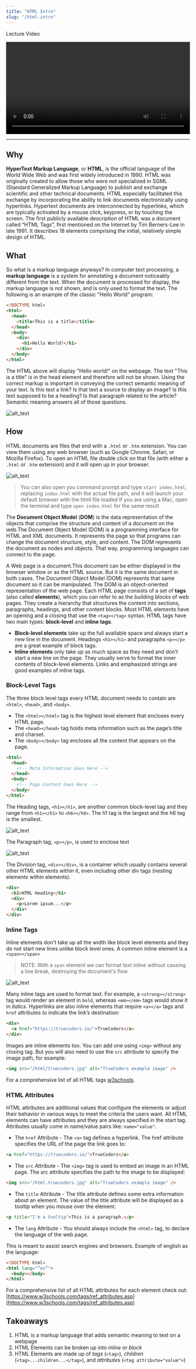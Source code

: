 ```yaml
---
title: "HTML Intro"
slug: "/html-intro"
---
```


Lecture Video

<video width="100%" height="auto" controls>
  <source src="https://vimeo.com/517342331/4c1f184265" type="video/mp4" />
</video>

---

## Why

**HyperText Markup Language**, or **HTML**, is the official language of the World Wide Web and was first widely introduced in 1990. HTML was originally created to allow those who were not specialized in SGML (Standard Generalized Markup Language) to publish and exchange scientific and other technical documents. HTML especially facilitated this exchange by incorporating the ability to link documents electronically using hyperlinks. Hypertext documents are interconnected by hyperlinks, which are typically activated by a mouse click, keypress, or by touching the screen. The first publicly available description of HTML was a document called “HTML Tags”, first mentioned on the Internet by Tim Berners-Lee in late 1991. It describes 18 elements comprising the initial, relatively simple design of HTML.

## What

So what is a markup language anyways? In computer text processing, a **markup language** is a system for annotating a document noticeably different from the text. When the document is processed for display, the markup language is not shown, and is only used to format the text. The following is an example of the classic "Hello World" program:

```html
<!DOCTYPE html>
<html>
  <head>
    <title>This is a title</title>
  </head>
  <body>
    <div>
      <h1>Hello World!</h1>
    </div>
  </body>
</html>
```

The HTML above will display "Hello world!" on the webpage. The text "This is a title" is in the head element and therefore will not be shown. Using the correct markup is important in conveying the correct semantic meaning of your text. Is this text a link? Is that text a source to display an image? Is this text supposed to be a heading? Is that paragraph related to the article? Semantic meaning answers all of those questions.

![alt_text](../assets/lectures/html/helloworld.png)

## How

HTML documents are files that end with a `.html` or `.htm` extension. You can view them using any web browser (such as Google Chrome, Safari, or Mozilla Firefox). To open an HTML file double click on that file (with either a `.html` or `.htm` extension) and it will open up in your browser.

![alt_text](../assets/lectures/html/file-explorer.png)

> You can also open you command prompt and type `start index.html`, replacing `index.html` with the actual file path, and it will launch your default browser with the html file loaded
> If you are using a Mac, open the terminal and type `open index.html` for the same result

The **Document Object Model** (**DOM**) is the data representation of the objects that comprise the structure and content of a document on the web.The Document Object Model (DOM) is a programming interface for HTML and XML documents. It represents the page so that programs can change the document structure, style, and content. The DOM represents the document as nodes and objects. That way, programming languages can connect to the page.

A Web page is a document.This document can be either displayed in the browser window or as the HTML source. But it is the same document in both cases. The Document Object Model (DOM) represents that same document so it can be manipulated. The DOM is an object-oriented representation of the web page. Each HTML page consists of a set of **tags** (also called **elements**), which you can refer to as the building blocks of web pages. They create a hierarchy that structures the content into sections, paragraphs, headings, and other content blocks. Most HTML elements have an opening and a closing that use the `<tag></tag>` syntax. HTML tags have two main types: **block-level** and **inline tags**.

- **Block-level elements** take up the full available space and always start a new line in the document. Headings `<h1></h1>` and paragraphs `<p></p>` are a great example of block tags.
- **Inline elements** only take up as much space as they need and don’t start a new line on the page. They usually serve to format the inner contents of block-level elements. Links and emphasized strings are good examples of inline tags.

### Block-Level Tags

The three block level tags every HTML document needs to contain are `<html>`, `<head>`, and `<body>`.

- The `<html></html>` tag is the highest level element that encloses every HTML page.
- The `<head></head>` tag holds meta information such as the page’s title and charset.
- The `<body></body>` tag encloses all the content that appears on the page.

```html
<html>
  <head>
    <!-- Meta Information Goes Here -->
  </head>
  <body>
    <!-- Page Content Goes Here -->
  </body>
</html>
```

The Heading tags, `<h1></h1>`, are another common block-level tag and they range from `<h1></h1>` to `<h6></h6>`. The h1 tag is the largest and the h6 tag is the smallest.

![alt_text](../assets/lectures/html/displayed-headings.png)

The Paragraph tag, `<p></p>`, is used to enclose text

![alt_text](../assets/lectures/html/displayed-paragraphs.png)

The Division tag, `<div></div>`, is a container which usually contains several other HTML elements within it, even including other div tags (nesting elements within elements).

```html
<div>
  <h1>HTML Heading</h1>
  <div>
    <p>Lorem ipsum...</p>
  </div>
</div>
```

### Inline Tags

Inline elements don't take up all the width like block level elements and they do not start new lines unlike block level ones. A common inline element is a `<span></span>`

> NOTE: With a `span` element we can format text inline without causing a line break, destroying the document's flow.

![alt_text](../assets/lectures/html/displayed-spans.png)

Many inline tags are used to format text. For example, a `<strong></strong>` tag would render an element in `bold`, whereas `<em></em>` tags would show it in _italics_. Hyperlinks are also inline elements that require `<a></a>` tags and `href` attributes to indicate the link’s destination:

```html
<div>
  <a href="https://truecoders.io/">TrueCoders</a>
</div>
```

Images are inline elements too. You can add one using `<img>` without any closing tag. But you will also need to use the `src` attribute to specify the image path, for example:

```html
<img src="/html/truecoders.jpg" alt="TrueCoders example image" />
```

For a comprehensive list of all HTML tags [w3schools](https://www.w3schools.com/tags/).

### HTML Attributes

HTML attributes are additional values that configure the elements or adjust their behavior in various ways to meet the criteria the users want. All HTML elements can have attributes and they are always specified in the start tag. Attributes usually come in name/value pairs like: `name="value"`.

- The `href` Attribute - The `<a>` tag defines a hyperlink. The href attribute specifies the URL of the page the link goes to:

```html
<a href="https://truecoders.io/">TrueCoders</a>
```

- The `src` Attribute - The `<img>` tag is used to embed an image in an HTML page. The src attribute specifies the path to the image to be displayed:

```html
<img src="/html.truecoders.jpg" alt="TrueCoders example image" />
```

- The `title` Attribute - The title attribute defines some extra information about an element. The value of the title attribute will be displayed as a tooltip when you mouse over the element:

```html
<p title="I'm a tooltip">This is a paragraph.</p>
```

- The `lang` Attribute - You should always include the `<html>` tag, to declare the language of the web page.

This is meant to assist search engines and browsers. Example of english as the language:

```html
<!DOCTYPE html>
<html lang="”en”">
  <body></body>
</html>
```

For a comprehensive list of all HTML attributes for each element check out: [https://www.w3schools.com/tags/ref_attributes.asp](https://www.w3schools.com/tags/ref_attributes.asp)

## Takeaways

1. HTML is a markup language that adds semantic meaning to text on a webpage
2. HTML Elements can be broken up into _inline_ or _block_
3. HTML Elements are made up of _tags_ (`<tag>`), _children_ (`<tag>...children...</tag>`), and _attributes_ (`<tag attribute="value">`)
